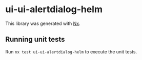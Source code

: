 # ui-ui-alertdialog-helm

This library was generated with [Nx](https://nx.dev).

## Running unit tests

Run `nx test ui-ui-alertdialog-helm` to execute the unit tests.
